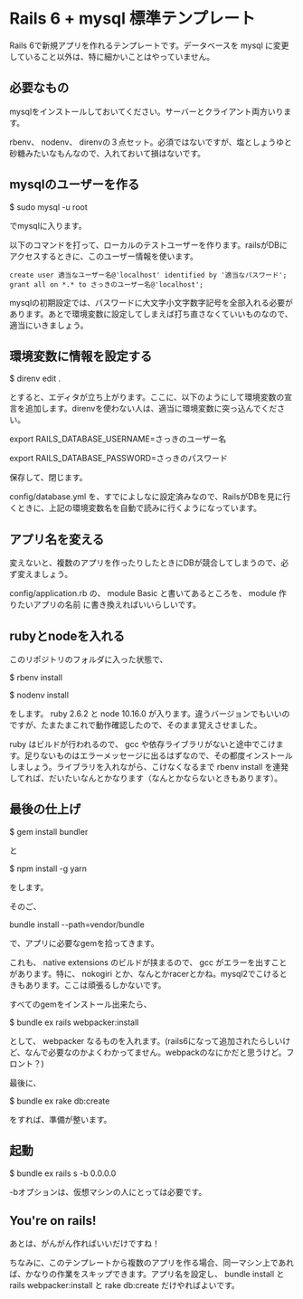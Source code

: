 # Rails 6 + mysql 標準テンプレート

Rails 6で新規アプリを作れるテンプレートです。データベースを mysql に変更していること以外は、特に細かいことはやっていません。

## 必要なもの

mysqlをインストールしておいてください。サーバーとクライアント両方いります。

rbenv、  nodenv、 direnvの３点セット。必須ではないですが、塩としょうゆと砂糖みたいなもんなので、入れておいて損はないです。

## mysqlのユーザーを作る

$ sudo mysql -u root

でmysqlに入ります。

以下のコマンドを打って、ローカルのテストユーザーを作ります。railsがDBにアクセスするときに、このユーザー情報を使います。
```
create user 適当なユーザー名@'localhost' identified by '適当なパスワード';
grant all on *.* to さっきのユーザー名@'localhost';
```

mysqlの初期設定では、パスワードに大文字小文字数字記号を全部入れる必要があります。あとで環境変数に設定してしまえば打ち直さなくていいものなので、適当にいきましょう。

## 環境変数に情報を設定する

$ direnv edit .

とすると、エディタが立ち上がります。ここに、以下のようにして環境変数の宣言を追加します。direnvを使わない人は、適当に環境変数に突っ込んでください。

export RAILS_DATABASE_USERNAME=さっきのユーザー名

export RAILS_DATABASE_PASSWORD=さっきのパスワード

保存して、閉じます。

config/database.yml を、すでによしなに設定済みなので、RailsがDBを見に行くときに、上記の環境変数名を自動で読みに行くようになっています。

## アプリ名を変える

変えないと、複数のアプリを作ったりしたときにDBが競合してしまうので、必ず変えましょう。

config/application.rb の、 module Basic と書いてあるところを、 module 作りたいアプリの名前 に書き換えればいいらしいです。

## rubyとnodeを入れる

このリポジトリのフォルダに入った状態で、

$ rbenv install

$ nodenv install

をします。 ruby 2.6.2 と node 10.16.0 が入ります。違うバージョンでもいいのですが、たまたまこれで動作確認したので、そのまま覚えさせました。

ruby はビルドが行われるので、 gcc や依存ライブラリがないと途中でこけます。足りないものはエラーメッセージに出るはずなので、その都度インストールしましょう。ライブラリを入れながら、こけなくなるまで rbenv install を連発してれば、だいたいなんとかなります（なんとかならないときもあります）。

## 最後の仕上げ

$ gem install bundler

と

$ npm install -g yarn

をします。

そのご、

bundle install --path=vendor/bundle

で、アプリに必要なgemを拾ってきます。

これも、 native extensions のビルドが挟まるので、 gcc がエラーを出すことがあります。特に、 nokogiri とか、なんとかracerとかね。mysql2でこけるときもあります。ここは頑張るしかないです。

すべてのgemをインストール出来たら、

$ bundle ex rails webpacker:install

として、 webpacker なるものを入れます。(rails6になって追加されたらしいけど、なんで必要なのかよくわかってません。webpackのなにかだと思うけど。フロント？)

最後に、

$ bundle ex rake db:create

をすれば、準備が整います。

## 起動

$ bundle ex rails s -b 0.0.0.0

-bオプションは、仮想マシンの人にとっては必要です。

## You're on rails!

あとは、がんがん作ればいいだけですね！

ちなみに、このテンプレートから複数のアプリを作る場合、同一マシン上であれば、かなりの作業をスキップできます。アプリ名を設定し、 bundle install と rails webpacker:install と rake db:create だけやればよいです。
